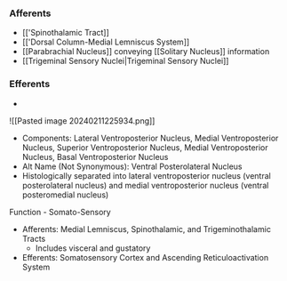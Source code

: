 ### Afferents
- [['Spinothalamic Tract]]
- [['Dorsal Column-Medial Lemniscus System]]
- [[Parabrachial Nucleus]] conveying [[Solitary Nucleus]] information
- [[Trigeminal Sensory Nuclei|Trigeminal Sensory Nuclei]]
### Efferents
- 

![[Pasted image 20240211225934.png]]

- Components: Lateral Ventroposterior Nucleus, Medial Ventroposterior Nucleus, Superior Ventroposterior Nucleus, Medial Ventroposterior Nucleus, Basal Ventroposterior Nucleus
- Alt Name (Not Synonymous): Ventral Posterolateral Nucleus
- Histologically separated into lateral ventroposterior nucleus (ventral posterolateral nucleus) and medial ventroposterior nucleus (ventral posteromedial nucleus)

Function - Somato-Sensory
- Afferents: Medial Lemniscus, Spinothalamic, and Trigeminothalamic Tracts
	- Includes visceral and gustatory
- Efferents: Somatosensory Cortex and Ascending Reticuloactivation System